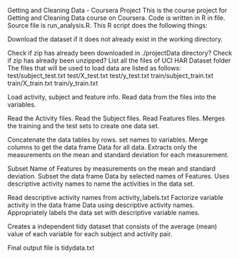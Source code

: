 Getting and Cleaning Data - Coursera Project
This is the course project for Getting and Cleaning Data course on Coursera. Code is written in R in file. Source file is run_analysis.R. This R script does the following things:

Download the dataset if it does not already exist in the working directory.

Check if zip has already been downloaded in ./projectData directory?
Check if zip has already been unzipped?
List all the files of UCI HAR Dataset folder The files that will be used to load data are listed as follows: test/subject_test.txt test/X_test.txt test/y_test.txt train/subject_train.txt train/X_train.txt train/y_train.txt

Load activity, subject and feature info. Read data from the files into the variables.

Read the Activity files.
Read the Subject files.
Read Features files.
Merges the training and the test sets to create one data set.

Concatenate the data tables by rows.
set names to variables.
Merge columns to get the data frame Data for all data.
Extracts only the measurements on the mean and standard deviation for each measurement.

Subset Name of Features by measurements on the mean and standard deviation.
Subset the data frame Data by selected names of Features.
Uses descriptive activity names to name the activities in the data set.

Read descriptive activity names from activity_labels.txt
Factorize variable activity in the data frame Data using descriptive activity names.
Appropriately labels the data set with descriptive variable names.

Creates a independent tidy dataset that consists of the average (mean) value of each variable for each subject and activity pair.

Final output file is tidydata.txt
